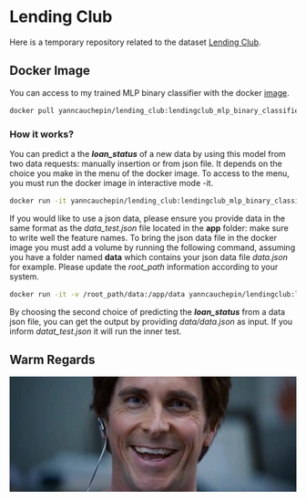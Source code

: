 # Lending Club

Here is a temporary repository related to the dataset [Lending Club](https://www.kaggle.com/datasets/ethon0426/lending-club-20072020q1/code).

## Docker Image

You can access to my trained MLP binary classifier with the docker [image](https://hub.docker.com/repository/docker/yanncauchepin/lendingclub/general).

```sh
docker pull yanncauchepin/lending_club:lendingclub_mlp_binary_classifier
```

### How it works?

You can predict a the ***loan_status*** of a new data by using this model from two data requests: manually insertion or from json file. It depends on the choice you make in the menu of the docker image. To access to the menu, you must run the docker image in interactive mode -it.
```sh
docker run -it yanncauchepin/lending_club:lendingclub_mlp_binary_classifier
```

If you would like to use a json data, please ensure you provide data in the same format as the *data_test.json* file located in the **app** folder: make sure to write well the feature names. To bring the json data file in the docker image you must add a volume by running the following command, assuming you have a folder named **data** which contains your json data file *data.json* for example. Please update the *root_path* information according to your system.
```sh
docker run -it -v /root_path/data:/app/data yanncauchepin/lendingclub:lending_club_mlp_binary_classifier
```
By choosing the second choice of predicting the ***loan_status*** from a data json file, you can get the output by providing *data/data.json* as input. If you inform *datat_test.json* it will run the inner test.

## Warm Regards

![](the_big_short.jpg)
